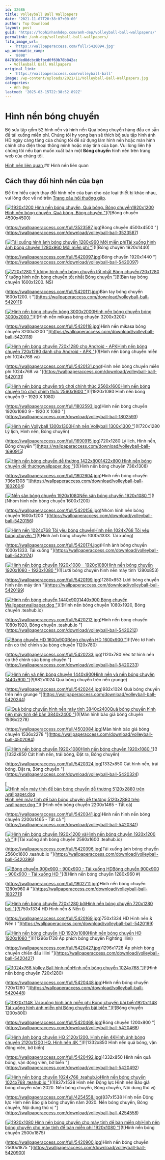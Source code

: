 ```yaml
---
id: 32686
title: Volleyball Ball Wallpapers
date: '2021-11-07T20:38:07+00:00'
author: Top Download
layout: post
guid: 'https://Tophinhanhdep.com/anh-dep/volleyball-ball-wallpapers/'
permalink: /anh-dep/volleyball-ball-wallpapers/
fifu_image_url:
  - 'https://wallpaperaccess.com/full/5420094.jpg'
wp_automatic_camp:
  - '8098'
847810ded8dcbc8bfbcd0f69b78b842a:
  - Volleyball Ball Wallpapers
original_link:
  - 'https://wallpaperaccess.com/volleyball-ball'
image: /wp-content/uploads/2021/11/Volleyball-Ball-Wallpapers.jpg
categories:
  - Ảnh Đẹp
lastmod: '2025-03-15T22:38:52.892Z'
---
```

# Hình nền bóng chuyền

Bộ sưu tập gồm 52 hình nền và hình nền Quả bóng chuyền hàng đầu có sẵn để tải xuống miễn phí. Chúng tôi hy vọng bạn sẽ thích bộ sưu tập hình ảnh HD ngày càng tăng của chúng tôi để sử dụng làm hình nền hoặc màn hình chính cho điện thoại thông minh hoặc máy tính của bạn. Vui lòng liên hệ chúng tôi nếu bạn muốn xuất bản một **Bóng chuyền** hình nền trên trang web của chúng tôi.

[Hình nền liên quan ](#related) ## Hình nền liên quan

## Cách thay đổi hình nền của bạn

Để tìm hiểu cách thay đổi hình nền của bạn cho các loại thiết bị khác nhau, vui lòng đọc về nó trên [Trang câu hỏi thường gặp](https://tophinhanhdep.com/faq/).

  
[[![1920x1200 Hình nền bóng chuyền, Quả bóng.  Bóng chuyền](https://wallpaperaccess.com/full/5420094.jpg)1920x1200 Hình nền bóng chuyền, Quả bóng. Bóng chuyền "](https://wallpaperaccess.com/download/volleyball-ball-5420094)](![Bóng chuyền 4500x4500)

(https://wallpaperaccess.com/full/3523587.jpg)Bóng chuyền 4500x4500 "](https://wallpaperaccess.com/download/volleyball-ball-3523587)

[[![Tải xuống hình ảnh bóng chuyền 1280x960 Mới miễn phí](https://wallpaperaccess.com/full/1802547.jpg)Tải xuống hình ảnh bóng chuyền 1280x960 Mới miễn phí "](https://wallpaperaccess.com/download/volleyball-ball-1802547)](![Bóng chuyền 1920x1440)

(https://wallpaperaccess.com/full/5420097.jpg)Bóng chuyền 1920x1440 "](https://wallpaperaccess.com/download/volleyball-ball-5420097)

[[![720x1280 Ý tưởng hình nền bóng chuyền tốt nhất Bóng chuyền](https://wallpaperaccess.com/full/146754.jpg)720x1280 Ý tưởng hình nền bóng chuyền tốt nhất Bóng chuyền "](https://wallpaperaccess.com/download/volleyball-ball-146754)](![Bàn tay bóng chuyền 1600x1200.  NS)

(https://wallpaperaccess.com/full/5420111.jpg)Bàn tay bóng chuyền 1600x1200. t "](https://wallpaperaccess.com/download/volleyball-ball-5420111)

[[![Hình nền bóng chuyền bóng 3000x2000](https://wallpaperaccess.com/full/4841714.jpg)Hình nền bóng chuyền bóng 3000x2000 "](https://wallpaperaccess.com/download/volleyball-ball-4841714)](![Hình nền mikasa bóng chuyền 3200x3200)

(https://wallpaperaccess.com/full/5420118.jpg)Hình nền mikasa bóng chuyền 3200x3200 "](https://wallpaperaccess.com/download/volleyball-ball-5420118)

[[![Hình nền bóng chuyền 720x1280 cho Android - APK](https://wallpaperaccess.com/full/5420123.jpg)Hình nền bóng chuyền 720x1280 dành cho Android - APK "](https://wallpaperaccess.com/download/volleyball-ball-5420123)](![Hình nền bóng chuyền miễn phí 1024x768 và)

(https://wallpaperaccess.com/full/5420131.png)Hình nền bóng chuyền miễn phí 1024x768 và "](https://wallpaperaccess.com/download/volleyball-ball-5420131)

[[![Hình nền bóng chuyền trò chơi chính thức 2560x1600](https://wallpaperaccess.com/full/5420138.jpg)Hình nền bóng chuyền trò chơi chính thức 2560x1600 "](https://wallpaperaccess.com/download/volleyball-ball-5420138)](![1920x1080 Hình nền bóng chuyền 9 - 1920 X 1080)

(https://wallpaperaccess.com/full/1802593.jpg)Hình nền bóng chuyền 1920x1080 9 - 1920 X 1080 "](https://wallpaperaccess.com/download/volleyball-ball-1802593)

[[![Hình nền Vollyball 1300x1300](https://wallpaperaccess.com/full/5420139.jpg)Hình nền Vollyball 1300x1300 "](https://wallpaperaccess.com/download/volleyball-ball-5420139)](![720x1280 Lý lịch, Hình nền, Bóng chuyền)

(https://wallpaperaccess.com/full/1690915.jpg)720x1280 Lý lịch, Hình nền, Bóng chuyền "](https://wallpaperaccess.com/download/volleyball-ball-1690915)

[[![Hình nền bóng chuyền dễ thương 1422x800](https://wallpaperaccess.com/full/5420153.jpg)1422x800 Hình nền bóng chuyền dễ thươngwallpaper.dog "](https://wallpaperaccess.com/download/volleyball-ball-5420153)](![Hình nền bóng chuyền 736x1308)

(https://wallpaperaccess.com/full/1802604.jpg)Hình nền bóng chuyền 736x1308 "](https://wallpaperaccess.com/download/volleyball-ball-1802604)

[[![Nền sân bóng chuyền 1920x1080](https://wallpaperaccess.com/full/4502064.jpg)Nền sân bóng chuyền 1920x1080 "](https://wallpaperaccess.com/download/volleyball-ball-4502064)](![Nhóm hình nền bóng chuyền 1600x1200)

(https://wallpaperaccess.com/full/5420156.jpg)Nhóm hình nền bóng chuyền 1600x1200 "](https://wallpaperaccess.com/download/volleyball-ball-5420156)

[[![Hình nền 1024x768 Tôi yêu bóng chuyền](https://wallpaperaccess.com/full/5420165.jpg)Hình nền 1024x768 Tôi yêu bóng chuyền "](https://wallpaperaccess.com/download/volleyball-ball-5420165)](![Hình ảnh bóng chuyền 1000x1333.  Tải xuống)

(https://wallpaperaccess.com/full/5420174.jpg)Hình ảnh bóng chuyền 1000x1333. Tải xuống "](https://wallpaperaccess.com/download/volleyball-ball-5420174)

[[![Hình nền bóng chuyền 1920x1080 - 1920x1080](https://wallpaperaccess.com/full/4841681.jpg)Hình nền bóng chuyền 1920x1080 - 1920x1080 "](https://wallpaperaccess.com/download/volleyball-ball-4841681)](![Lưới bóng chuyền hình nền máy tính 1280x853)

(https://wallpaperaccess.com/full/5420199.jpg)1280x853 Lưới bóng chuyền hình nền máy tính "](https://wallpaperaccess.com/download/volleyball-ball-5420199)

[[![Hình nền bóng chuyền 1440x900](https://wallpaperaccess.com/full/5420211.jpg)1440x900 Bóng chuyền Wallpaperwallpaper.dog "](https://wallpaperaccess.com/download/volleyball-ball-5420211)](![Hình nền bóng chuyền 1080x1920, Bóng chuyền .teahub.io)

(https://wallpaperaccess.com/full/5420212.jpg)Hình nền bóng chuyền 1080x1920, Bóng chuyền .teahub.io "](https://wallpaperaccess.com/download/volleyball-ball-5420212)

[[![Bóng chuyền HD 1600x900](https://wallpaperaccess.com/full/5420232.jpg)Bóng chuyền HD 1600x900 "](https://wallpaperaccess.com/download/volleyball-ball-5420232)](![Véc tơ hình nền có thể chỉnh sửa bóng chuyền 1120x780)

(https://wallpaperaccess.com/full/5420233.jpg)1120x780 Véc tơ hình nền có thể chỉnh sửa bóng chuyền "](https://wallpaperaccess.com/download/volleyball-ball-5420233)

[[![Hình nền và nền bóng chuyền 1440x900](https://wallpaperaccess.com/full/5420240.jpg)Hình nền và nền bóng chuyền 1440x900 "](https://wallpaperaccess.com/download/volleyball-ball-5420240)](![982x1024 Quả bóng chuyền trên nền grunge)

(https://wallpaperaccess.com/full/5420244.jpg)982x1024 Quả bóng chuyền trên nền grunge "](https://wallpaperaccess.com/download/volleyball-ball-5420244)

[[![Quả bóng chuyền hình nền máy tính 3840x2400](https://wallpaperaccess.com/full/5420254.jpg)Quả bóng chuyền hình nền máy tính để bàn 3840x2400 "](https://wallpaperaccess.com/download/volleyball-ball-5420254)](![Màn hình báo giá bóng chuyền 1536x2278)

(https://wallpaperaccess.com/full/4502084.jpg)Màn hình báo giá bóng chuyền 1536x2278 "](https://wallpaperaccess.com/download/volleyball-ball-4502084)

[[![Hình nền bóng chuyền 1920x1080](https://wallpaperaccess.com/full/5420257.jpg)Hình nền bóng chuyền 1920x1080 "](https://wallpaperaccess.com/download/volleyball-ball-5420257)](![1332x850 Cát hình nền, trái bóng, Đặt ra, Bóng chuyền)

(https://wallpaperaccess.com/full/5420324.jpg)1332x850 Cát hình nền, trái bóng, Đặt ra, Bóng chuyền "](https://wallpaperaccess.com/download/volleyball-ball-5420324)

[[![Hình nền máy tính để bàn bóng chuyền dễ thương 5120x2880 trên .wallpaper.dog](https://wallpaperaccess.com/full/5420334.jpg)Hình nền máy tính để bàn bóng chuyền dễ thương 5120x2880 trên .wallpaper.dog "](https://wallpaperaccess.com/download/volleyball-ball-5420334)](![Hình nền bóng chuyền 2200x1465 - Tất cả)

(https://wallpaperaccess.com/full/5420341.jpg)Hình nền hình nền bóng chuyền 2200x1465 - Tất cả "](https://wallpaperaccess.com/download/volleyball-ball-5420341)

[[![Hình nền bóng chuyền 1920x1200 và](https://wallpaperaccess.com/full/5420378.jpg)Hình nền bóng chuyền 1920x1200 và "](https://wallpaperaccess.com/download/volleyball-ball-5420378)](![Tải xuống ảnh bóng chuyền 2560x1600 .teahub.io)

(https://wallpaperaccess.com/full/5420396.jpg)Tải xuống ảnh bóng chuyền 2560x1600 .teahub.io "](https://wallpaperaccess.com/download/volleyball-ball-5420396)

[[![Bóng chuyền 900x900 - 900x900 - Tải xuống HD](https://wallpaperaccess.com/full/5420403.jpg)Bóng chuyền 900x900 - 900x900 - Tải xuống HD "](https://wallpaperaccess.com/download/volleyball-ball-5420403)](![Hình nền bóng chuyền 1280x960 #)

(https://wallpaperaccess.com/full/1802711.jpg)Hình nền bóng chuyền 1280x960 # "](https://wallpaperaccess.com/download/volleyball-ball-1802711)

[[![Hình nền bóng chuyền 720x1280 bởi](https://wallpaperaccess.com/full/5420316.jpg)Hình nền bóng chuyền 720x1280 bởi "](https://wallpaperaccess.com/download/volleyball-ball-5420316)](![750x1334 HD Hình nền & Nền t)

(https://wallpaperaccess.com/full/5420169.jpg)750x1334 HD Hình nền &amp; Nền t "](https://wallpaperaccess.com/download/volleyball-ball-5420169)

[[![Hình nền bóng chuyền HD 1920x1080](https://wallpaperaccess.com/full/3523694.jpg)Hình nền bóng chuyền HD 1920x1080 "](https://wallpaperaccess.com/download/volleyball-ball-3523694)](![1296x1728 Áp phích bóng chuyền Fighting Illini)

(https://wallpaperaccess.com/full/5420427.jpg)1296x1728 Áp phích bóng chuyền chiến đấu Illini "](https://wallpaperaccess.com/download/volleyball-ball-5420427)

[[![1024x768 Volley Ball hình nền](https://wallpaperaccess.com/full/5420446.jpg)Hình nền bóng chuyền 1024x768 "](https://wallpaperaccess.com/download/volleyball-ball-5420446)](![Hình nền bóng chuyền 720x1280)

(https://wallpaperaccess.com/full/5420448.jpg)Hình nền bóng chuyền 720x1280 "](https://wallpaperaccess.com/download/volleyball-ball-5420448)

[[![1920x1148 Tải xuống hình ảnh miễn phí Bóng chuyền bãi biển](https://wallpaperaccess.com/full/5420450.jpg)1920x1148 Tải xuống hình ảnh miễn phí Bóng chuyền bãi biển "](https://wallpaperaccess.com/download/volleyball-ball-5420450)](![Bóng chuyền 1200x800)

(https://wallpaperaccess.com/full/5420468.jpg)Bóng chuyền 1200x800 "](https://wallpaperaccess.com/download/volleyball-ball-5420468)

[[![Hình ảnh bóng chuyền HQ 2120x1200.  Hình nền 4K](https://wallpaperaccess.com/full/5420471.jpg)Hình ảnh bóng chuyền 2120x1200 HQ. Hình nền 4K "](https://wallpaperaccess.com/download/volleyball-ball-5420471)](![1332x850 Hình nền quả bóng, vận động viên, bờ biển)

(https://wallpaperaccess.com/full/5420492.jpg)1332x850 Hình nền quả bóng, vận động viên, bờ biển "](https://wallpaperaccess.com/download/volleyball-ball-5420492)

[[![Hình nền bóng chuyền 1024x768 .teahub.io](https://wallpaperaccess.com/full/5420507.jpg)Hình nền bóng chuyền 1024x768 .teahub.io "](https://wallpaperaccess.com/download/volleyball-ball-5420507)](![837x1538 Hình nền Động lực Hình nền Báo giá bóng chuyền năm 2020. Nền bóng chuyền, Bóng chuyền, Nội dung thú vị)

(https://wallpaperaccess.com/full/4254558.jpg)837x1538 Hình nền Động lực Hình nền Báo giá bóng chuyền năm 2020. Nền bóng chuyền, Bóng chuyền, Nội dung thú vị "](https://wallpaperaccess.com/download/volleyball-ball-4254558)

[[![1920x1080 Hình nền bóng chuyền cho máy tính để bàn miễn phí](https://wallpaperaccess.com/full/5420889.jpg)Hình nền bóng chuyền cho máy tính để bàn miễn phí 1920x1080 "](https://wallpaperaccess.com/download/volleyball-ball-5420889)](![Hình nền bóng chuyền 2500x1875)

(https://wallpaperaccess.com/full/5420900.jpg)Hình nền bóng chuyền 2500x1875 "](https://wallpaperaccess.com/download/volleyball-ball-5420900)
